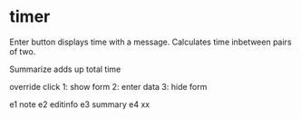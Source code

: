 # timer
Enter button displays time with a message. Calculates time inbetween pairs of two.

Summarize adds up total time

override click 1: show form 2: enter data 3: hide form

e1 note
e2 editinfo
e3 summary
e4 xx
